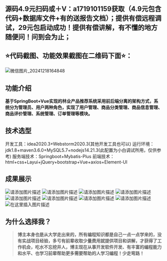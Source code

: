 ## 源码4.9元扫码或＋V：a1719101159获取（4.9元包含代码+数据库文件+有的送报告文档）；提供有偿远程调试，29元包启动成功！提供有偿讲解，有不懂的地方随便问！问到会为止；
## ⭐代码截图、功能效果截图在二维码下面⭐：
![微信图片_20241218164848](https://github.com/user-attachments/assets/646b2784-afb8-47ee-a4d4-5ccc9f96b331)

## 功能介绍
**基于SpringBoot+Vue实现的林业产品推荐系统采用前后端分离的架构方式，系统分为管理员、用户两种角色，实现了用户管理、商品分类管理、商品信息管理、商品评价管理、系统管理、订单管理等模块。**
## 技术选型
开发工具：idea2020.3+Webstorm2020.3(其他开发工具也可以)
运行环境：jdk1.8+maven3.6.0+MySQL5.7+nodejs14.21.3(此配置为小白调试所用，仅供参考)
服务端技术：Springboot+Mybatis-Plus
前端技术：html+css+Layui+jQuery+bootstrap+Vue+axios+Element-UI

## 成果展示
![请添加图片描述](https://i-blog.csdnimg.cn/direct/c843d5a9e46449e0849c3951ed369d72.png)
![请添加图片描述](https://i-blog.csdnimg.cn/direct/eb62312c6b114d9ca0d84e6c3b402da2.png)
![请添加图片描述](https://i-blog.csdnimg.cn/direct/f5d0d58462d84483a829f2ef28e34823.png)
![请添加图片描述](https://i-blog.csdnimg.cn/direct/7ac38ab89cc84b6aaa747ee06be5122c.png)
![请添加图片描述](https://i-blog.csdnimg.cn/direct/1d04feaa930a401886ded5a7f84fb45c.png)
![请添加图片描述](https://i-blog.csdnimg.cn/direct/b9b909cdcdd444adbb3924885367a4ed.png)
![请添加图片描述](https://i-blog.csdnimg.cn/direct/ea1b0e7d54e1486393b222b85b6ebfaf.png)
![请添加图片描述](https://i-blog.csdnimg.cn/direct/30264a35e6224b77a07b836367cc2f25.png)
![在这里插入图片描述](https://i-blog.csdnimg.cn/direct/4269290041ae4c9a99b3121cbec1fee6.png)
## 为什么选择我？

> **博主本身也是从大学走出来的，所有编程知识都是自己一点一点学来的，没有实战项目经验，多亏有前辈收取少量费用就提供项目和讲解，才获得了工作机会，吃水不忘挖井人，博主现在从事开发软件开发、有丰富的编程能力和水平、也学习前辈帮助更多需要帮助的人学习编程！少走弯路！**

